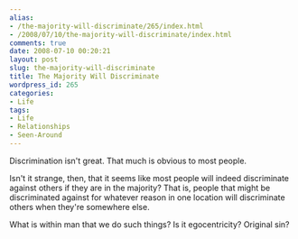 ```yaml
---
alias:
- /the-majority-will-discriminate/265/index.html
- /2008/07/10/the-majority-will-discriminate/index.html
comments: true
date: 2008-07-10 00:20:21
layout: post
slug: the-majority-will-discriminate
title: The Majority Will Discriminate
wordpress_id: 265
categories:
- Life
tags:
- Life
- Relationships
- Seen-Around
---
```


Discrimination isn't great.  That much is obvious to most people.

Isn't it strange, then, that it seems like most people will indeed discriminate against others if they are in the majority?  That is, people that might be discriminated against for whatever reason in one location will discriminate others when they're somewhere else.

What is within man that we do such things?  Is it egocentricity?  Original sin?
